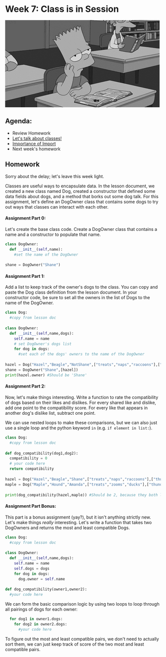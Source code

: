 # Week 7: Class is in Session
![bart_class dot gif](assets/bart_class.gif)

## Agenda:
- Review Homework
- [Let's talk about classes!](lesson.md)
- [Importance of Import](lesson.md)
- Next week's homework

## Homework

Sorry about the delay; let's leave this week light.

Classes are useful ways to encapsulate data. In the lesson document, we created a new class named Dog, created a constructor that defined some data fields about dogs, and a method that borks out some dog talk. For this assignment, let's define an DogOwner class that contains some dogs to try out ways that classes can interact with each other.

#### Assignment Part 0:

Let's create the base class code. Create a DogOwner class that contains a name and a constructor to populate that name.

```python
class DogOwner:
  def __init__(self,name):
    #set the name of the DogOwner

shane = DogOwner("Shane")
```

#### Assignment Part 1:

Add a list to keep track of the owner's dogs to the class. You can copy and paste the Dog class definition from the lesson document. In your constructor code, be sure to set all the owners in the list of Dogs to the name of the DogOwner.

```python
class Dog:
  #copy from lesson doc

class DogOwner:
  def __init__(self,name,dogs):
    self.name = name
    # set DogOwner's dogs list
    for dog in dogs:
      #set each of the dogs' owners to the name of the DogOwner

hazel = Dog("Hazel","Beagle","NotShane",["treats","naps","raccoons"],["thunder"])
shane = DogOwner("Shane",[hazel])
print(hazel.owner) #Should be 'Shane'
```

#### Assignment Part 2:

Now, let's make things interesting. Write a function to rate the compatibility of dogs based on their likes and dislikes. For every shared like and dislike, add one point to the compatibility score. For every like that appears in another dog's dislike list, subtract one point.

We can use nested loops to make these comparisons, but we can also just use a single loop and the python keyword `in` (e.g. `if element in list:`).

```python
class Dog:
  #copy from lesson doc

def dog_compatibility(dog1,dog2):
  compatibility = 0
  # your code here
  return compatibility

hazel = Dog("Hazel","Beagle","Shane",["treats","naps","raccoons"],["thunder"])
maple = Dog("Maple","Hound","Amanda",["treats","zooms","ducks"],["thunder"])

print(dog_compatibility(hazel,maple)) #Should be 2, because they both like treats and dislike thunder
```

#### Assignment Part Bonus:

This part is a bonus assignment (yay?), but it isn't anything strictly new. Let's make things *really* interesting. Let's write a function that takes two DogOwners and returns the most and least compatible Dogs.

```python
class Dog:
  #copy from lesson doc

class DogOwner:
  def __init__(self,name,dogs):
    self.name = name
    self.dogs = dogs
    for dog in dogs:
      dog.owner = self.name

def dog_compatibility(owner1,owner2):
  #your code here
```

We can form the basic comparison logic by using two loops to loop through all pairings of dogs for each owner:
```python
  for dog1 in owner1.dogs:
    for dog2 in owner2.dogs:
      #your code here
```

To figure out the most and least compatible pairs, we don't need to actually sort them, we can just keep track of score of the two most and least compatible pairs.
